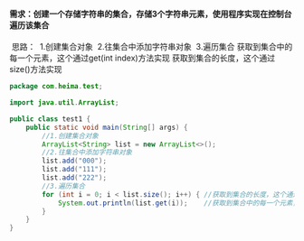 #### 需求：创建一个存储字符串的集合，存储3个字符串元素，使用程序实现在控制台遍历该集合

​            思路：
​                1.创建集合对象
​                2.往集合中添加字符串对象
​                3.遍历集合
​                    获取到集合中的每一个元素，这个通过get(int index)方法实现
​                    获取到集合的长度，这个通过size()方法实现

```java
package com.heima.test;

import java.util.ArrayList;

public class test1 {
    public static void main(String[] args) {
        //1.创建集合对象
        ArrayList<String> list = new ArrayList<>();
        //2.往集合中添加字符串对象
        list.add("000");
        list.add("111");
        list.add("222");
        //3.遍历集合
        for (int i = 0; i < list.size(); i++) { //获取到集合的长度，这个通过size()方法实现
            System.out.println(list.get(i));    //获取到集合中的每一个元素，这个通过get(int index)方法实现
        }
    }
}
```